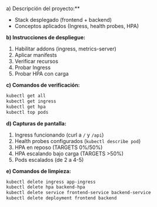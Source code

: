 a) Descripción del proyecto:**
- Stack desplegado (frontend + backend)
- Conceptos aplicados (Ingress, health probes, HPA)

**b) Instrucciones de despliegue:**
1. Habilitar addons (ingress, metrics-server)
2. Aplicar manifests
3. Verificar recursos
4. Probar Ingress
5. Probar HPA con carga

**c) Comandos de verificación:**
```bash
kubectl get all
kubectl get ingress
kubectl get hpa
kubectl top pods
```

**d) Capturas de pantalla:**
1. Ingress funcionando (curl a `/` y `/api`)
2. Health probes configurados (`kubectl describe pod`)
3. HPA en reposo (TARGETS 0%/50%)
4. HPA escalando bajo carga (TARGETS >50%)
5. Pods escalados (de 2 a 4-5)

**e) Comandos de limpieza:**
```bash
kubectl delete ingress app-ingress
kubectl delete hpa backend-hpa
kubectl delete service frontend-service backend-service
kubectl delete deployment frontend backend
```